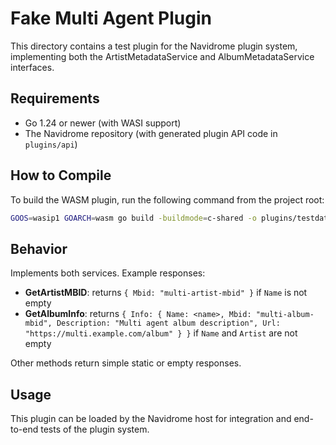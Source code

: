 # Fake Multi Agent Plugin

This directory contains a test plugin for the Navidrome plugin system, implementing both the ArtistMetadataService and AlbumMetadataService interfaces.

## Requirements

- Go 1.24 or newer (with WASI support)
- The Navidrome repository (with generated plugin API code in `plugins/api`)

## How to Compile

To build the WASM plugin, run the following command from the project root:

```sh
GOOS=wasip1 GOARCH=wasm go build -buildmode=c-shared -o plugins/testdata/fake_multi_agent/plugin.wasm ./plugins/testdata/fake_multi_agent
```

## Behavior

Implements both services. Example responses:

- **GetArtistMBID**: returns `{ Mbid: "multi-artist-mbid" }` if `Name` is not empty
- **GetAlbumInfo**: returns `{ Info: { Name: <name>, Mbid: "multi-album-mbid", Description: "Multi agent album description", Url: "https://multi.example.com/album" } }` if `Name` and `Artist` are not empty

Other methods return simple static or empty responses.

## Usage

This plugin can be loaded by the Navidrome host for integration and end-to-end tests of the plugin system.

